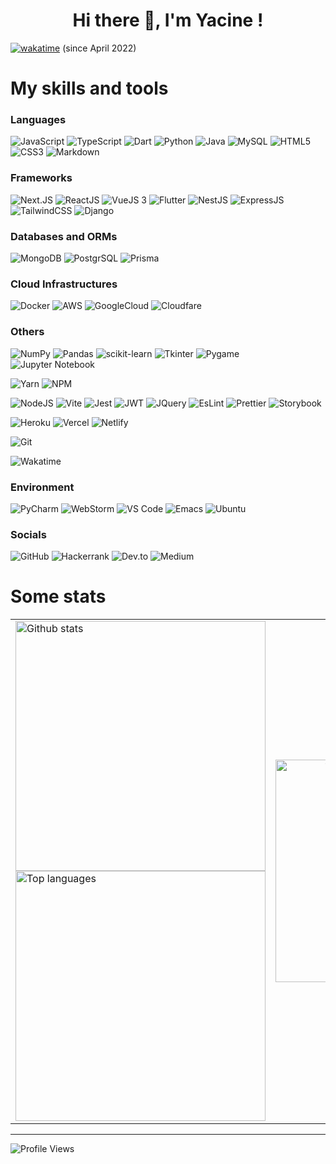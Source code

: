 <h1 align="center">Hi there 👋, I'm Yacine !</h1>

[![wakatime](https://wakatime.com/badge/user/c9625662-7df7-4bc4-b9f0-a23294301053.svg?style=for-the-badge)](https://wakatime.com/@c9625662-7df7-4bc4-b9f0-a23294301053)  (since April 2022)

# My skills and tools

### Languages

![JavaScript](https://img.shields.io/badge/javascript-%23323330.svg?style=for-the-badge&logo=javascript&logoColor=%23F7DF1E)
![TypeScript](https://img.shields.io/badge/TypeScript-007ACC?style=for-the-badge&logo=typescript&logoColor=white)
![Dart](https://img.shields.io/badge/Dart-0175C2?style=for-the-badge&logo=Dart&logoColor=FFFFFF&logoWidth=14)
![Python](https://img.shields.io/badge/python-3670A0?style=for-the-badge&logo=python&logoColor=ffdd54)
![Java](https://img.shields.io/badge/java-%23ED8B00.svg?style=for-the-badge&logo=openjdk&logoColor=white)
![MySQL](https://img.shields.io/badge/mysql-4479A1.svg?style=for-the-badge&logo=mysql&logoColor=white)
![HTML5](https://img.shields.io/badge/html5-%23E34F26.svg?style=for-the-badge&logo=html5&logoColor=white)
![CSS3](https://img.shields.io/badge/css3-%231572B6.svg?style=for-the-badge&logo=css3&logoColor=white)
![Markdown](https://img.shields.io/badge/Markdown-000000?style=for-the-badge&logo=markdown&logoColor=white)

### Frameworks

![Next.JS](https://img.shields.io/badge/Next.js-000000?style=for-the-badge&logo=Next.js&logoColor=white)
![ReactJS](https://img.shields.io/badge/React-20232A?style=for-the-badge&logo=react&logoColor=61DAFB)
![VueJS 3](https://img.shields.io/badge/Vue.js-35495E?style=for-the-badge&logo=vuedotjs&logoColor=4FC08D)
![Flutter](https://img.shields.io/badge/Flutter-02569B?style=for-the-badge&logo=Flutter&logoColor=FFFFFF&logoWidth=14)
![NestJS](https://img.shields.io/badge/nestjs-E0234E?style=for-the-badge&logo=nestjs&logoColor=white)
![ExpressJS](https://img.shields.io/badge/Express.js-000000?style=for-the-badge&logo=express&logoColor=white)
![TailwindCSS](https://img.shields.io/badge/Tailwind_CSS-38B2AC?style=for-the-badge&logo=tailwind-css&logoColor=white)
![Django](https://img.shields.io/badge/django-%23092E20.svg?style=for-the-badge&logo=django&logoColor=white)

### Databases and ORMs

![MongoDB](https://img.shields.io/badge/MongoDB-4EA94B?style=for-the-badge&logo=mongodb&logoColor=white)
![PostgrSQL](https://img.shields.io/badge/PostgreSQL-4169E1?style=for-the-badge&logo=PostgreSQL&logoColor=FFFFFF&logoWidth=14)
![Prisma](https://img.shields.io/badge/Prisma-3982CE?style=for-the-badge&logo=Prisma&logoColor=white)

### Cloud Infrastructures

![Docker](https://img.shields.io/badge/docker-%230db7ed.svg?style=for-the-badge&logo=docker&logoColor=white)
![AWS](https://img.shields.io/badge/AWS-%23FF9900.svg?style=for-the-badge&logo=amazon-aws&logoColor=white)
![GoogleCloud](https://img.shields.io/badge/GoogleCloud-%234285F4.svg?style=for-the-badge&logo=google-cloud&logoColor=white)
![Cloudfare](https://img.shields.io/badge/Cloudflare-F38020?style=for-the-badge&logo=Cloudflare&logoColor=white)

### Others

![NumPy](https://img.shields.io/badge/numpy-%23013243.svg?style=for-the-badge&logo=numpy&logoColor=white)
![Pandas](https://img.shields.io/badge/pandas-%23150458.svg?style=for-the-badge&logo=pandas&logoColor=white)
![scikit-learn](https://img.shields.io/badge/scikit--learn-%23F7931E.svg?style=for-the-badge&logo=scikit-learn&logoColor=white)
![Tkinter](https://img.shields.io/badge/tkinter-ffdd54?style=for-the-badge&logo=python&logoColor=3670A0)
![Pygame](https://img.shields.io/badge/pygame-darkgreen?style=for-the-badge&logo=python&logoColor=ffdd54)
![Jupyter Notebook](https://img.shields.io/badge/-Jupyter-grey?logo=jupyter&style=for-the-badge&logoColor=orange)

![Yarn](https://img.shields.io/badge/Yarn-2C8EBB?style=for-the-badge&logo=yarn&logoColor=white)
![NPM](https://img.shields.io/badge/npm-CB3837?style=for-the-badge&logo=npm&logoColor=white)

![NodeJS](https://img.shields.io/badge/node.js-6DA55F?style=for-the-badge&logo=node.js&logoColor=white)
![Vite](https://img.shields.io/badge/Vite-B73BFE?style=for-the-badge&logo=vite&logoColor=FFD62E)
![Jest](https://img.shields.io/badge/Jest-C21325?style=for-the-badge&logo=jest&logoColor=white)
![JWT](https://img.shields.io/badge/JWT-000000?style=for-the-badge&logo=JSON%20web%20tokens&logoColor=white)
![JQuery](https://img.shields.io/badge/jQuery-0769AD?style=for-the-badge&logo=jquery&logoColor=white)
![EsLint](https://img.shields.io/badge/eslint-3A33D1?style=for-the-badge&logo=eslint&logoColor=white)
![Prettier](https://img.shields.io/badge/prettier-1A2C34?style=for-the-badge&logo=prettier&logoColor=F7BA3E)
![Storybook](https://img.shields.io/badge/storybook-FF4785?style=for-the-badge&logo=storybook&logoColor=white)

![Heroku](https://img.shields.io/badge/Heroku-430098?style=for-the-badge&logo=heroku&logoColor=white)
![Vercel](https://img.shields.io/badge/Vercel-000000?style=for-the-badge&logo=vercel&logoColor=white)
![Netlify](https://img.shields.io/badge/Netlify-00C7B7?style=for-the-badge&logo=netlify&logoColor=white)

![Git](https://img.shields.io/badge/git-%23F05033.svg?style=for-the-badge&logo=git&logoColor=white)

![Wakatime](https://img.shields.io/badge/WakaTime-000000?style=for-the-badge&logo=WakaTime&logoColor=white)

### Environment

![PyCharm](https://img.shields.io/badge/pycharm-143?style=for-the-badge&logo=pycharm&logoColor=black&color=black&labelColor=green)
![WebStorm](https://img.shields.io/badge/WebStorm-000000?style=for-the-badge&logo=WebStorm&logoColor=white)
![VS Code](https://img.shields.io/badge/VS%20Code-0078d7.svg?style=for-the-badge&logo=visual-studio-code&logoColor=white)
![Emacs](https://img.shields.io/badge/Emacs-%237F5AB6.svg?&style=for-the-badge&logo=gnu-emacs&logoColor=white)
![Ubuntu](https://img.shields.io/badge/Ubuntu-E95420?style=for-the-badge&logo=ubuntu&logoColor=white)

### Socials

![GitHub](https://img.shields.io/badge/github-%23121011.svg?style=for-the-badge&logo=github&logoColor=white)
![Hackerrank](https://img.shields.io/badge/-Hackerrank-2EC866?style=for-the-badge&logo=HackerRank&logoColor=white)
![Dev.to](https://img.shields.io/badge/dev.to-0A0A0A?style=for-the-badge&logo=devdotto&logoColor=white)
![Medium](https://img.shields.io/badge/Medium-12100E?style=for-the-badge&logo=medium&logoColor=white)


# Some stats

<table>
  <tr>
    <td>
      <span>
        <img width="400" src="https://github-readme-stats-coral-two.vercel.app/api?username=YacineSteeve&show_icons=true&count_private=true&theme=react&hide_border=true&bg_color=1d2a3a" title="Github stats"/>
      </span>
      <br>
      <span>
        <a href="https://github.com/YacineSteeve/github-readme-stats">
          <img src="https://github-readme-stats-coral-two.vercel.app/api/top-langs/?username=YacineSteeve&langs_count=6&count_private=true&layout=compact&theme=react&hide_border=true&bg_color=1d2a3a" width="400" title="Top languages"/>
        </a>
      </span>
    </td>
    <td>
      <p align="center">
        <a href="https://app.daily.dev/yacine_b">
          <img src="https://api.daily.dev/devcards/v2/8I1HSw4KnDc85KnlhevJz.png?type=default&r=g6x" width="356" alt="Yacine BOUKARI's Dev Card"/>
        </a>
      </p>
    </td>
  </tr>
</table>

---

![Profile Views](https://komarev.com/ghpvc/?username=YacineSteeve&color=brightgreen&style=for-the-badge&label=Profile+Views)
